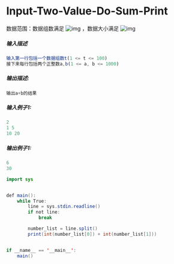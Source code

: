 # Input-Two-Value-Do-Sum-Print



数据范围：数据组数满足 ![img](https://www.nowcoder.com/equation?tex=1%20%5Cle%20t%20%5Cle%20100%20%5C) ，数据大小满足 ![img](https://www.nowcoder.com/equation?tex=1%20%5Cle%20a%2Cb%20%5Cle%201000%20%5C)



##### **输入描述**



```javascript
输入第一行包括一个数据组数t(1 <= t <= 100)
接下来每行包括两个正整数a,b(1 <= a, b <= 1000)
```



##### **输出描述:**



```javascript
输出a+b的结果
```



##### **输入例子1:**



```javascript
2
1 5
10 20
```



##### **输出例子1:**



```javascript
6
30
```



```java
import sys


def main():
    while True:
        line = sys.stdin.readline()
        if not line:
            break

        number_list = line.split()
        print(int(number_list[0]) + int(number_list[1]))


if __name__ == '__main__':
    main()
```